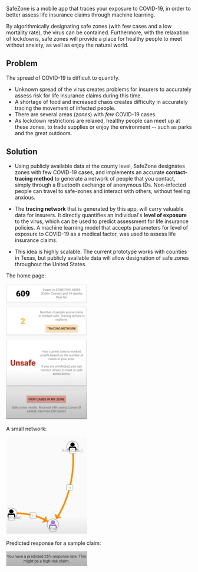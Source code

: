 SafeZone is a mobile app that traces your exposure to COVID-19, in order to better assess life insurance claims through machine learning. 

By algorithmically designating safe zones (with few cases and a low mortality rate), the virus can be contained. Furthermore, with the relaxation of lockdowns, safe zones will provide a place for healthy people to meet without anxiety, as well as enjoy the natural world.

## Problem
The spread of COVID-19 is difficult to quantify.
* Unknown spread of the virus creates problems for insurers to accurately assess risk for life insurance claims during this time. 
* A shortage of food and increased chaos creates difficulty in accurately tracing the movement of infected people.
* There are several areas (_zones_) with _few_ COVID-19 cases.
* As lockdown restrictions are relaxed, healthy people can meet up at these zones, to trade supplies or enjoy the environment -- such as parks and the great outdoors. 

<!-- > "This is \[nature's\] warning shot... It's human behaviour that causes it and there will be more in the future unless we change." (Andrew Cunningham, Zoological Society of London) -->


## Solution
* Using publicly available data at the county level, SafeZone designates zones with few COVID-19 cases, and implements an accurate **contact-tracing method** to generate a network of people that you contact, simply through a Bluetooth exchange of anonymous IDs. Non-infected people can travel to safe-zones and interact with others, without feeling anxious.
<!--If someone begins to feel symptoms of COVID-19, all they hve to do is update their profile, which sends an alert to everyone they've contacted, warning them to stay home and prevent further spread of the virus.-->

* The **tracing network** that is generated by this app, will carry valuable data for insurers. It directly quantifies an individual's **level of exposure** to the virus, which can be used to predict assessment for life insurance policies. A machine learning model that accepts parameters for level of exposure to COVID-19 as a medical factor, was used to assess life insurance claims.

* This idea is highly scalable. The current prototype works with counties in Texas, but publicly available data will allow designation of safe zones throughout the United States.

The home page:

<img src="home_page.png" style="text-align: center" width="220" />

A small network:

<img src="a_small_network.png" style="text-align: center" width="220" />

Predicted response for a sample claim:

<img src="claim_risk.png" style="text-align: center" width="220" />
